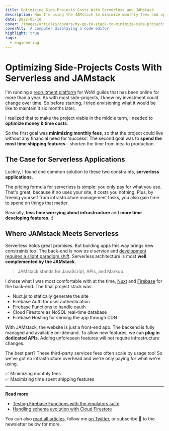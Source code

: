 ```yaml
---
title: Optimizing Side-Projects Costs With Serverless and JAMstack
description: How I'm using the JAMstack to minimize monthly fees and optimize for time spent shipping features.
date: 2022-05-10
cover: /images/articles/covers/my-go-to-stack-to-minimize-side-projects-costs.jpeg
coverAlt: 'A computer displaying a code editor'
highlight: true
tags:
  - engineering
---
```


# Optimizing Side-Projects Costs With Serverless and JAMstack

I'm running a [recruitment platform](/articles/launching-a-recruitment-platform-for-classic-guilds/) for WoW guilds that has been online for more than a year. As with most side-projects, I knew my investment could change over time. So before starting, I tried envisioning what it would be like to maintain it six months later. 

I realized that to make the project viable in the middle term, I needed to **optimize money & time costs**.

So the first goal was **minimizing monthly fees**, so that the project could live without any financial need for ‘success’. The second goal was to **spend the most time shipping features**—shorten the time from idea to production.

## The Case for Serverless Applications

Luckily, I found one common solution to these two constraints, **serverless applications**.

The pricing formula for serverless is simple: you only pay for what you use. That's great, because if no uses your site, it costs you nothing. Plus, by freeing yourself from infrastructure management tasks, you also gain time to spend on things that matter. 

Basically, **less time worrying about infrastructure** and **more time developing features**. :)

## Where JAMstack Meets Serverless

Serverless holds great promises. But building apps this way brings new constraints too. The back-end is now _as a service_ and [development requires a slight paradigm shift](https://strift.medium.com/handling-schema-evolution-with-cloud-firestore-22d94fb9722f). Serverless architecture is most **well complemented by the JAMstack**.

> JAMstack stands for JavaScript, APIs, and Markup.

I chose what I was most comfortable with at the time, [Nuxt](https://nuxtjs.org/) and [Firebase](https://firebase.google.com/) for the back-end. The final project stack was:
- Nuxt.js to statically generate the site
- Firebase Auth for user authentication
- Firebase Functions to handle oauth
- Cloud Firestore as NoSQL real-time database
- Firebase Hosting for serving the app through CDN

With JAMstack, the website is just a front-end app. The backend is fully managed and available on-demand. To allow new features, we can **plug in dedicated APIs**. Adding unforeseen features will not require infrastructure changes. 

The best part? These third-party services fees often scale by usage too! So we've got no infrastructure overhead and we're only paying for what we're using.

✅ Minimizing monthly fees <br>
✅ Maximizing time spent shipping features

---

**Read more**

- [Testing Firebase Functions with the emulators suite](/articles/testing-firebase-functions-with-emulators-suite/)
- [Handling schema evolution with Cloud Firestore](https://strift.medium.com/handling-schema-evolution-with-cloud-firestore-22d94fb9722f)

You can also [read all articles](/articles/), follow me [on Twitter](https://twitter.com/lau_cazanove), or subscribe 💌 to the newsletter below for more.